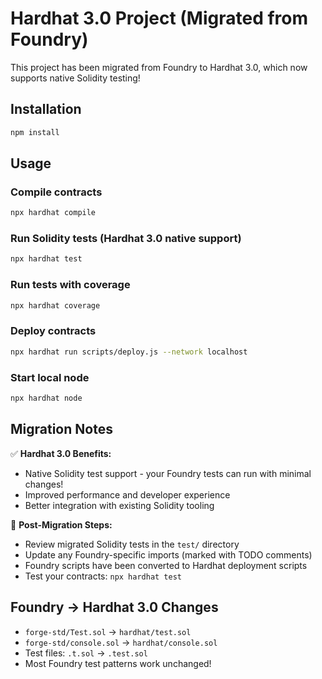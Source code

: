 # Hardhat 3.0 Project (Migrated from Foundry)

This project has been migrated from Foundry to Hardhat 3.0, which now supports native Solidity testing!

## Installation

```bash
npm install
```

## Usage

### Compile contracts
```bash
npx hardhat compile
```

### Run Solidity tests (Hardhat 3.0 native support)
```bash
npx hardhat test
```

### Run tests with coverage
```bash
npx hardhat coverage
```

### Deploy contracts
```bash
npx hardhat run scripts/deploy.js --network localhost
```

### Start local node
```bash
npx hardhat node
```

## Migration Notes

✅ **Hardhat 3.0 Benefits:**
- Native Solidity test support - your Foundry tests can run with minimal changes!
- Improved performance and developer experience
- Better integration with existing Solidity tooling

📝 **Post-Migration Steps:**
- Review migrated Solidity tests in the `test/` directory
- Update any Foundry-specific imports (marked with TODO comments)
- Foundry scripts have been converted to Hardhat deployment scripts
- Test your contracts: `npx hardhat test`

## Foundry → Hardhat 3.0 Changes

- `forge-std/Test.sol` → `hardhat/test.sol`
- `forge-std/console.sol` → `hardhat/console.sol`
- Test files: `.t.sol` → `.test.sol`
- Most Foundry test patterns work unchanged!
